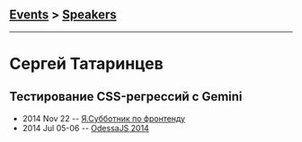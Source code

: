## [Events](../README.md) > [Speakers](../speakers.md)
---

# Сергей Татаринцев

## Тестирование CSS-регрессий с Gemini
- 2014 Nov 22 -- [Я.Субботник по фронтенду](https://events.yandex.ru/lib/talks/2594/)    
- 2014 Jul 05-06 -- [OdessaJS 2014](https://youtu.be/k0RDoEBqeU8)    
